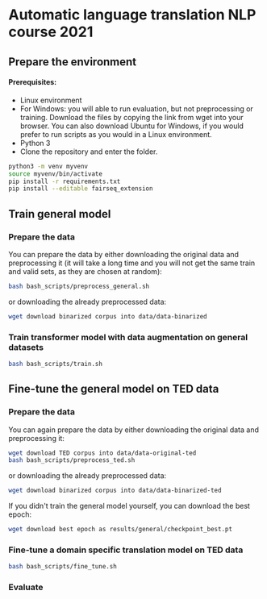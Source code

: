 # Automatic language translation NLP course 2021

## Prepare the environment
#### Prerequisites:
* Linux environment
* For Windows: you will able to run evaluation, but not preprocessing or training. Download the files by copying the link from wget into your browser. You can also download Ubuntu for Windows, if you would prefer to run scripts as you would in a Linux environment.  
* Python 3
* Clone the repository and enter the folder.

```bash
python3 -m venv myvenv
source myvenv/bin/activate
pip install -r requirements.txt
pip install --editable fairseq_extension
```
## Train general model

### Prepare the data
You can prepare the data by either downloading the original data and preprocessing it (it will take a long time and you will not get the same train and valid sets, as they are chosen at random):
```bash bash_scripts/download_datasets.sh
bash bash_scripts/preprocess_general.sh
```
or downloading the already preprocessed data:
```bash
wget download binarized corpus into data/data-binarized
```

### Train transformer model with data augmentation on general datasets

```bash
bash bash_scripts/train.sh
```

## Fine-tune the general model on TED data

### Prepare the data
You can again prepare the data by either downloading the original data and preprocessing it:
```bash
wget download TED corpus into data/data-original-ted
bash bash_scripts/preprocess_ted.sh
```
or downloading the already preprocessed data:
```bash
wget download binarized corpus into data/data-binarized-ted
```

If you didn't train the general model yourself, you can download the best epoch:
```bash
wget download best epoch as results/general/checkpoint_best.pt
```

### Fine-tune a domain specific translation model on TED data

```bash
bash bash_scripts/fine_tune.sh
```

### Evaluate
